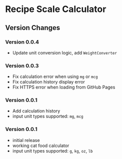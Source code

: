 # Recipe Scale Calculator

## Version Changes

### Version 0.0.4
- Update unit conversion logic, add `WeightConverter`

### Version 0.0.3
- Fix calculation error when using `mg` or `mcg`
- Fix calculation history display error
- Fix HTTPS error when loading from GitHub Pages

### Version 0.0.1
- Add calculation history
- input unit types supported: `mg`, `mcg`

### Version 0.0.1
- initial release
- working cat food calculator
- input unit types supported: `g`, `kg`, `oz`, `lb`
